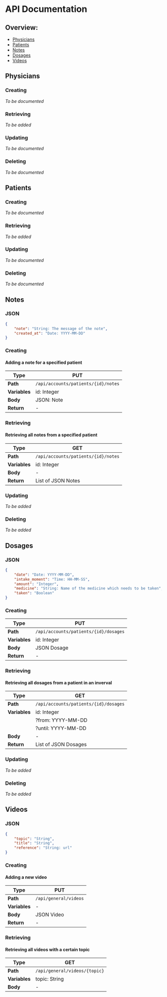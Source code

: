 # API Documentation

## Overview:
* [Physicians](#physicians)
* [Patients](#patients)
* [Notes](#notes)
* [Dosages](#dosages)
* [Videos](#videos)


## Physicians
### Creating
_To be documented_
### Retrieving
_To be added_
### Updating
_To be documented_
### Deleting
_To be documented_
## Patients
### Creating
_To be documented_
### Retrieving
_To be added_
### Updating
_To be documented_
### Deleting
_To be documented_
## Notes
### JSON
```json
{
	"note": "String: The message of the note",
	"created_at": "Date: YYYY-MM-DD"
}
```
### Creating
#### Adding a note for a specified patient

| **Type**      | PUT                                 |
|---------------|-------------------------------------|
| **Path**      | `/api/accounts/patients/{id}/notes` |
| **Variables** | id: Integer                         |
| **Body**      | JSON: Note                          |
| **Return**    | -                                   |
### Retrieving
#### Retrieving all notes from a specified patient
| **Type**      | GET                                 |
|---------------|-------------------------------------|
| **Path**      | `/api/accounts/patients/{id}/notes` |
| **Variables** | id: Integer                         |
| **Body**      | -                                   |
| **Return**    | List of JSON Notes                  |
### Updating
_To be added_
### Deleting
_To be added_
## Dosages
### JSON
```json
{
	"date": "Date: YYYY-MM-DD",
	"intake_moment": "Time: HH-MM-SS",
	"amount": "Integer",
	"medicine": "String: Name of the medicine which needs to be taken",
	"taken": "Boolean"
}
```
### Creating
| **Type**      | PUT                                   |
|---------------|---------------------------------------|
| **Path**      | `/api/accounts/patients/{id}/dosages` |
| **Variables** | id: Integer                           |
| **Body**      | JSON Dosage                           |
| **Return**    | -                                     |
### Retrieving
#### Retrieving all dosages from a patient in an inverval
| **Type**      | GET                                   |
|---------------|---------------------------------------|
| **Path**      | `/api/accounts/patients/{id}/dosages` |
| **Variables** | id: Integer                           |
|               | ?from: YYYY-MM-DD                     |
|               | ?until: YYYY-MM-DD                    |
| **Body**      | -                                     |
| **Return**    | List of JSON Dosages                  |
### Updating
_To be added_
### Deleting
_To be added_
## Videos
### JSON
```json
{
	"topic": "String",
	"title": "String",
	"reference": "String: url"
}
```
### Creating
#### Adding a new video
| **Type**      | PUT                   |
|---------------|-----------------------|
| **Path**      | `/api/general/videos` |
| **Variables** | -                     |
| **Body**      | JSON Video            |
| **Return**    | -                     |
### Retrieving
#### Retrieving all videos with a certain topic
| **Type**      | GET                           |
|---------------|-------------------------------|
| **Path**      | `/api/general/videos/{topic}` |
| **Variables** | topic: String                 |
| **Body**      | -                             |

